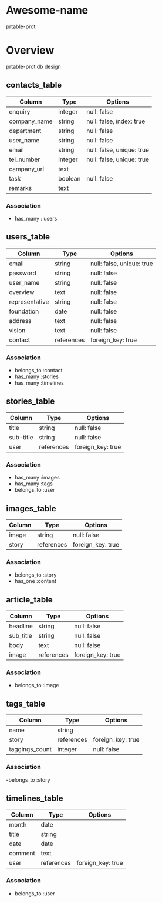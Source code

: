 # Awesome-name
  prtable-prot


# Overview
  prtable-prot db design


## contacts_table
|Column       |Type       |Options|
|-------------|-----------|-------|
|enquiry      |integer    |null: false|
|company_name |string     |null: false, index: true|
|department   |string     |null: false|
|user_name    |string     |null: false|
|email        |string     |null: false, unique: true|
|tel_number   |integer    |null: false, unique: true|
|campany_url  |text       |
|task         |boolean    |null: false|
|remarks      |text       |

### Association
- has_many : users


## users_table
|Column       |Type       |Options|
|-------------|-----------|-------|
|email        |string     |null: false, unique: true|
|password     |string     |null: false|
|user_name    |string     |null: false|
|overview     |text       |null: false|
|representative|string    |null: false|
|foundation   |date       |null: false|
|address      |text       |null: false|
|vision       |text       |null: false|
|contact      |references |foreign_key: true|

### Association
- belongs_to :contact
- has_many :stories
- has_many :timelines


## stories_table
|Column       |Type       |Options|
|-------------|-----------|-------|
|title        |string     |null: false|
|sub-title    |string     |null: false|
|user         |references |foreign_key: true|

### Association
- has_many   :images
- has_many   :tags
- belongs_to :user


## images_table
|Column       |Type       |Options|
|-------------|-----------|-------|
|image        |string     |null: false|
|story        |references |foreign_key: true|

### Association
- belongs_to :story
- has_one  :content


## article_table
|Column       |Type       |Options|
|-------------|-----------|-------|
|headline     |string     |null: false|
|sub_title    |string     |null: false|
|body         |text       |null: false|
|image        |references |foreign_key: true|

### Association
- belongs_to :image


## tags_table
|Column       |Type       |Options|
|-------------|-----------|-------|
|name         |string     |
|story        |references |foreign_key: true|
|taggings_count|integer   |null: false|

### Association
-belongs_to :story


## timelines_table
|Column       |Type       |Options|
|-------------|-----------|-------|
|month        |date       |
|title        |string     |
|date         |date       |
|comment      |text       |
|user         |references |foreign_key: true|

### Association
- belongs_to :user
